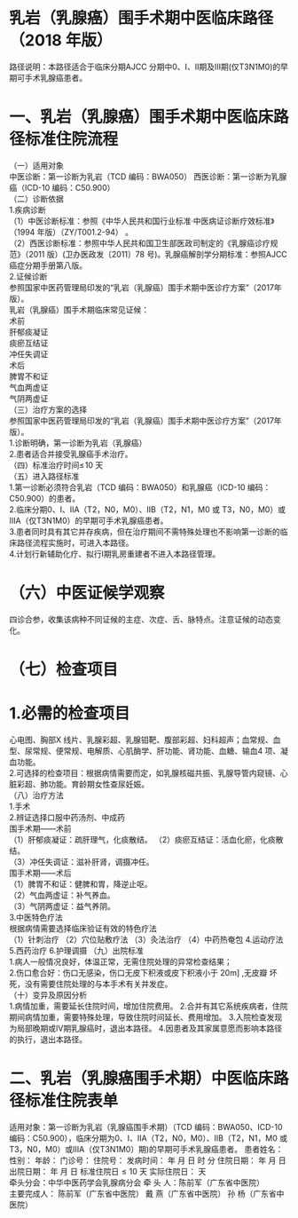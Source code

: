 # 乳岩（乳腺癌）围手术期中医临床路径 （2018 年版）  
路径说明：本路径适合于临床分期AJCC 分期中0、Ⅰ、Ⅱ期及Ⅲ期(仅T3N1M0)的早期可手术乳腺癌患者。  
# 一、乳岩（乳腺癌）围手术期中医临床路径标准住院流程  
（一）适用对象  
中医诊断：第一诊断为乳岩（TCD 编码：BWA050） 西医诊断：第一诊断为乳腺癌（ICD-10 编码：C50.900）  
（二）诊断依据  
1.疾病诊断  
（1）中医诊断标准：参照《中华人民共和国行业标准·中医病证诊断疗效标准》（1994 年版）（ZY/T001.2-94） 。  
（2）西医诊断标准：参照中华人民共和国卫生部医政司制定的《乳腺癌诊疗规范》（2011 版）(卫办医政发〔2011〕78 号)。乳腺癌解剖学分期标准：参照AJCC 癌症分期手册第八版。  
2.证候诊断  
参照国家中医药管理局印发的“乳岩（乳腺癌）围手术期中医诊疗方案”（2017年版）。  
乳岩（乳腺癌）围手术期临床常见证候：  
术前  
肝郁痰凝证  
痰瘀互结证  
冲任失调证  
术后  
脾胃不和证  
气血两虚证  
气阴两虚证  
（三）治疗方案的选择  
参照国家中医药管理局印发的“乳岩（乳腺癌）围手术期中医诊疗方案”（2017年版）。  
1.诊断明确，第一诊断为乳岩（乳腺癌）  
2.患者适合并接受乳腺癌手术治疗。  
（四）标准治疗时间$\leqslant\!10$ 天  
（五）进入路径标准  
1.第一诊断必须符合乳岩（TCD 编码：BWA050）和乳腺癌（ICD-10 编码：C50.900）的患者。  
2.临床分期0、I、IIA（T2，N0，M0）、IIB（T2，N1，M0 或 T3，N0，M0）或IIIA（仅T3N1M0）的早期可手术乳腺癌患者。  
3.患者同时具有其它并存疾病，但在治疗期间不需特殊处理也不影响第一诊断的临床路径流程实施时，可进入本路径。  
4.计划行新辅助化疗、拟行Ⅰ期乳房重建者不进入本路径管理。  
# （六）中医证候学观察  
四诊合参，收集该病种不同证候的主症、次症、舌、脉特点。注意证候的动态变化。  
# （七）检查项目  
# 1.必需的检查项目  
心电图、胸部X 线片、乳腺彩超、乳腺钼靶、腹部彩超、妇科超声；血常规、血型、尿常规、便常规、电解质、心肌酶学、肝功能、肾功能、血糖、输血4 项、凝血功能。  
2.可选择的检查项目：根据病情需要而定，如乳腺核磁共振、乳腺导管内窥镜、心脏彩超、肺功能。育龄期女性查尿妊娠。  
（八）治疗方法  
1.手术  
2.辨证选择口服中药汤剂、中成药  
围手术期——术前  
（1）肝郁痰凝证：疏肝理气，化痰散结。 （2）痰瘀互结证：活血化瘀，化痰散结。  
（3）冲任失调证：滋补肝肾，调摄冲任。  
围手术期——术后  
（1）脾胃不和证：健脾和胃，降逆止呕。  
（2）气血两虚证：补气养血。  
（3）气阴两虚证：益气养阴。  
3.中医特色疗法  
根据病情需要选择临床验证有效的特色疗法  
（1）针刺治疗 
    （2）穴位贴敷疗法 （3）灸法治疗 （4）中药热奄包 4.运动疗法 5.西药治疗   6.护理调摄  （九）出院标准  
1.病人一般情况良好，体温正常，无需住院处理的异常检查结果；  
2.伤口愈合好：伤口无感染，伤口无皮下积液或皮下积液小于 $20\mathrm{m}]$ ,无皮瓣 坏死，没有需要住院处理的与本手术有关并发症。  
（十）变异及原因分析  
1.病情加重，需要延长住院时间，增加住院费用。  2.合并有其它系统疾病者，住院期间病情加重，需要特殊处理，导致住院时间延长、费用增加。  3.入院检查发现为局部晚期或Ⅳ期乳腺癌时，退出本路径。 4.因患者及其家属意愿而影响本路径的执行，退出本路径。  
# 二、乳岩（乳腺癌围手术期）中医临床路径标准住院表单  
适用对象：第一诊断为乳岩（乳腺癌围手术期）（TCD 编码：BWA050、ICD-10 编码：C50.900），临床分期为0、I、IIA（T2，N0，M0）、IIB（T2，N1，M0 或 T3，N0，M0）或IIIA（仅T3N1M0）期)的早期可手术乳腺癌患者。    患者姓名：          性别：    年龄：    门诊号：         住院号：            发病时间：   年  月  日  时  分  住院日期：   年  月  日 出院日期：   年  月   日 标准住院日${\leqslant}10$ 天               实际住院日：    天  
牵头分会：中华中医药学会乳腺病分会 牵 头 人：陈前军（广东省中医院）  
主要完成人： 陈前军（广东省中医院）  戴  燕（广东省中医院） 孙  杨（广东省中医院）  